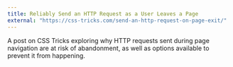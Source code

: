 ```yaml
---
title: Reliably Send an HTTP Request as a User Leaves a Page
external: "https://css-tricks.com/send-an-http-request-on-page-exit/"
---
```


A post on CSS Tricks exploring why HTTP requests sent during page navigation are at risk of abandonment, as well as options available to prevent it from happening.
